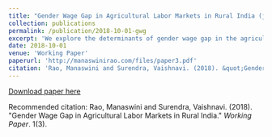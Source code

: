 ```yaml
---
title: "Gender Wage Gap in Agricultural Labor Markets in Rural India (joint with Vaishnavi Surendra)"
collection: publications
permalink: /publication/2018-10-01-gwg
excerpt: 'We explore the determinants of gender wage gap in the agricultural labor markets in India and examine the role of social norms in perpetuating it. We use multiple approaches to address these questions including analyzing secondary data from ICRISAT VDSA Panel, collecting primary data via surveys to elicit expectations and behavioral parameters to complement the former data source, and finally in a related project, investigate the role gender norms in influencing such behavior perpetuating the wage gap and other labor market outcomes through a lab-in-field experiment.'
date: 2018-10-01
venue: 'Working Paper'
paperurl: 'http://manaswinirao.com/files/paper3.pdf'
citation: 'Rao, Manaswini and Surendra, Vaishnavi. (2018). &quot;Gender Wage Gap in Agricultural Labor Markets in Rural India.&quot; <i>Working Paper</i>. 1(3).'
---
```


[Download paper here](http://manaswinirao.com/files/paper3.pdf)

Recommended citation: Rao, Manaswini and Surendra, Vaishnavi. (2018). "Gender Wage Gap in Agricultural Labor Markets in Rural India." <i>Working Paper</i>. 1(3).